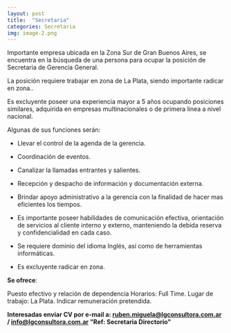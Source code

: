 ```yaml
---
layout: post
title:  "Secretaria"
categories: Secretaria
img: image-2.png
---
```

Importante empresa ubicada en la Zona Sur de Gran Buenos Aires, se encuentra en la búsqueda de una persona para ocupar la posición de Secretaria de Gerencia General.

La posición requiere trabajar en zona de La Plata, siendo importante radicar en zona..

Es excluyente poseer una experiencia mayor a 5 años ocupando posiciones similares, adquirida en empresas multinacionales o de primera linea a nivel nacional.

Algunas de sus funciones serán:

- Llevar el control de la agenda de la gerencia.
- Coordinación de eventos.
- Canalizar la llamadas entrantes y salientes.
- Recepción y despacho de información y documentación externa.
- Brindar apoyo administrativo a la gerencia con la finalidad de hacer mas eficientes los tiempos.
- Es importante poseer habilidades de comunicación efectiva, orientación de servicios al cliente interno y externo, manteniendo la debida reserva y confidencialidad en cada caso.

- Se requiere dominio del idioma Inglés, así como de herramientas informáticas.

- Es excluyente radicar en zona.

**Se ofrece**:

Puesto efectivo y relación de dependencia
Horarios: Full Time.
Lugar de trabajo: La Plata.
Indicar remuneración pretendida.

**Interesadas enviar CV por e-mail a: ruben.miguela@lgconsultora.com.ar / info@lgconsultora.com.ar 
"Ref: Secretaria Directorio"**

